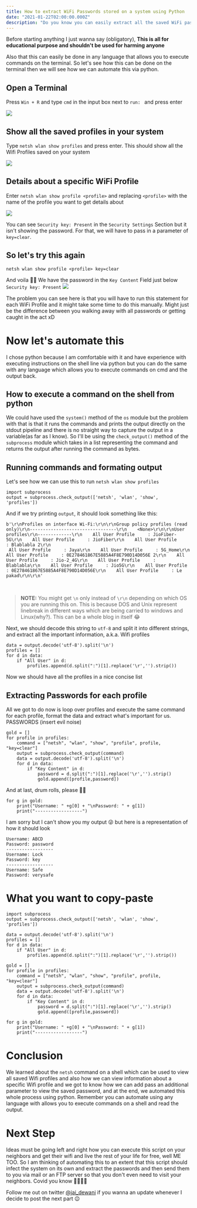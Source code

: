 ```yaml
---
title: How to extract WiFi Passwords stored on a system using Python 
date: "2021-01-22T02:00:00.000Z"
description: "Do you know you can easily extract all the saved WiFi passwords out of a system? Let's learn how you can do this"
---
```


Before starting anything I just wanna say (obligatory), **This is all for educational purpose and shouldn't be used for harming anyone**

Also that this can easily be done in any language that allows you to execute commands on the terminal. So let's see how this can be done on the terminal then we will see how we can automate this via python.

## Open a Terminal 

Press `Win + R` and type `cmd` in the input box next to `run: ` and press enter 

![](./images/Zero.JPG)

## Show all the saved profiles in your system 

Type `netsh wlan show profiles` and press enter. This should show all the Wifi Profiles saved on your system

![](./images/One.JPG)

## Details about a specific WiFi Profile

Enter `netsh wlan show profile <profile>` and replacing `<profile>` with the name of the profile you want to get details about 

![](./images/Two.JPG)

You can see `Security key: Present` in the `Security Settings` Section but it isn't showing the password. For that, we will have to pass in a parameter of `key=clear`. 

## So let's try this again

`netsh wlan show profile <profile> key=clear`

And voila 🥳🎊 We have the password in the `Key Content` Field just below `Security key: Present`
![](./images/Three.JPG)

The problem you can see here is that you will have to run this statement for each WiFi Profile and it might take some time to do this manually. Might just be the difference between you walking away with all passwords or getting caught in the act xD 

# Now let's automate this

I chose python because I am comfortable with it and have experience with executing instructions on the shell line via python but you can do the same with any language which allows you to execute commands on cmd and the output back. 

## How to execute a command on the shell from python

We could have used the `system()` method of the `os` module but the problem with that is that it runs the commands and prints the output directly on the stdout pipeline and there is no straight way to capture the output in a variable(as far as I know). So I'll be using the `check_output()` method of the `subprocess` module which takes in a list representing the command and returns the output after running the command as bytes. 

## Running commands and formating output

Let's see how we can use this to run `netsh wlan show profiles` 
```
import subprocess
output = subprocess.check_output(['netsh', 'wlan', 'show', 'profiles']) 
```   

And if we try printing `output`, it should look something like this: 

```
b'\r\nProfiles on interface Wi-Fi:\r\n\r\nGroup policy profiles (read only)\r\n---------------------------------\r\n    <None>\r\n\r\nUser profiles\r\n-------------\r\n    All User Profile     : JioFiber-5G\r\n    All User Profile     : JioFiber\r\n    All User Profile     : Blablabla 2\r\n   
 All User Profile     : Jaya\r\n    All User Profile     : 5G_Home\r\n    All User Profile     : 0E278461867E5885A4F8E790D14D056E 2\r\n    All User Profile     : Jio-2_4G\r\n    All User Profile     : Blablabla\r\n    All User Profile     : Jio5G\r\n    All User Profile     : 0E278461867E5885A4F8E790D14D056E\r\n    All User Profile     : Le pakad\r\n\r\n'
 ```
<br>

>  **NOTE:** You might get `\n` only instead of `\r\n` depending on which OS you are running this on. This is because DOS and Unix represent linebreak in different ways which are being carried to windows and Linux(why?). This can be a whole blog in itself 😂

Next, we should decode this string to `utf-8` and split it into different strings, and extract all the important information, a.k.a. Wifi profiles

```
data = output.decode('utf-8').split('\n')
profiles = []
for d in data:
    if "All User" in d:
        profiles.append(d.split(":")[1].replace('\r','').strip())
```

Now we should have all the profiles in a nice concise list

## Extracting Passwords for each profile

All we got to do now is loop over profiles and execute the same command for each profile, format the data and extract what's important for us. PASSWORDS (insert evil noise)

```
gold = [] 
for profile in profiles: 
    command = ["netsh", "wlan", "show", "profile", profile, "key=clear"]
    output = subprocess.check_output(command)
    data = output.decode('utf-8').split('\n')
    for d in data:
        if "Key Content" in d:
            password = d.split(":")[1].replace('\r','').strip()
            gold.append([profile,password])
```
And at last, drum rolls, please 🥁🥁

```
for g in gold:
    print("Username: " +g[0] + "\nPassword: " + g[1])
    print("------------------")
```
I am sorry but I can't show you my output 😜 but here is a representation of how it should look
```
Username: ABCD
Password: password
------------------
Username: Lock
Password: key
------------------
Username: Safe
Password: verysafe

```
# What you want to copy-paste 

```
import subprocess
output = subprocess.check_output(['netsh', 'wlan', 'show', 'profiles']) 

data = output.decode('utf-8').split('\n')
profiles = []
for d in data:
    if "All User" in d:
        profiles.append(d.split(":")[1].replace('\r','').strip())

gold = [] 
for profile in profiles: 
    command = ["netsh", "wlan", "show", "profile", profile, "key=clear"]
    output = subprocess.check_output(command)
    data = output.decode('utf-8').split('\n')
    for d in data:
        if "Key Content" in d:
            password = d.split(":")[1].replace('\r','').strip()
            gold.append([profile,password])

for g in gold:
    print("Username: " +g[0] + "\nPassword: " + g[1])
    print("------------------")
```

# Conclusion 
We learned about the `netsh` command on a shell which can be used to view all saved Wifi profiles and also how we can view information about a specific Wifi profile and we got to know how we can add pass an additional parameter to view the saved password, and at the end, we automated this whole process using python. Remember you can automate using any language with allows you to execute commands on a shell and read the output. 

# Next Step 
Ideas must be going left and right how you can execute this script on your neighbors and get their wifi and live the rest of your life for free, well ME TOO. So I am thinking of automating this to an extent that this script should infect the system on its own and extract the passwords and then send them to you via mail or an FTP server so that you don't even need to visit your neighbors.     Covid you know 🤷🏻‍♂😂

Follow me out on twitter [@jai_dewani](https://twitter.com/jai_dewani) if you wanna an update whenever I decide to post the next part 😉